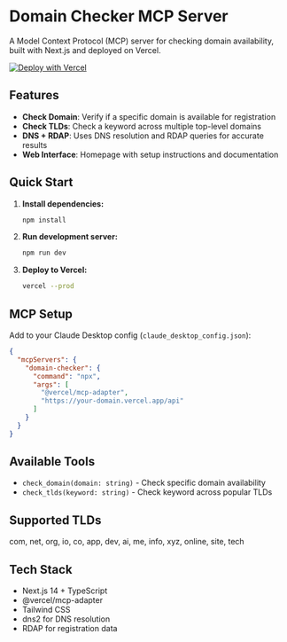 # Domain Checker MCP Server

A Model Context Protocol (MCP) server for checking domain availability, built with Next.js and deployed on Vercel.

[![Deploy with Vercel](https://vercel.com/button)](https://vercel.com/new/clone?repository-url=https%3A%2F%2Fgithub.com%2Fvincenthopf%2Fmcp)

## Features

- **Check Domain**: Verify if a specific domain is available for registration
- **Check TLDs**: Check a keyword across multiple top-level domains
- **DNS + RDAP**: Uses DNS resolution and RDAP queries for accurate results
- **Web Interface**: Homepage with setup instructions and documentation

## Quick Start

1. **Install dependencies:**
   ```bash
   npm install
   ```

2. **Run development server:**
   ```bash
   npm run dev
   ```

3. **Deploy to Vercel:**
   ```bash
   vercel --prod
   ```

## MCP Setup

Add to your Claude Desktop config (`claude_desktop_config.json`):

```json
{
  "mcpServers": {
    "domain-checker": {
      "command": "npx",
      "args": [
        "@vercel/mcp-adapter",
        "https://your-domain.vercel.app/api"
      ]
    }
  }
}
```

## Available Tools

- `check_domain(domain: string)` - Check specific domain availability
- `check_tlds(keyword: string)` - Check keyword across popular TLDs

## Supported TLDs

com, net, org, io, co, app, dev, ai, me, info, xyz, online, site, tech

## Tech Stack

- Next.js 14 + TypeScript
- @vercel/mcp-adapter
- Tailwind CSS
- dns2 for DNS resolution
- RDAP for registration data